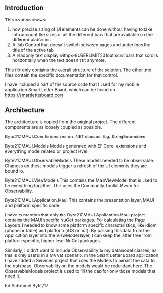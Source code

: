 ## Introduction
This solution shows:

1. how precise sizing of UI elements can be done without having to take into account the sizes of all the different bars that are available on the different platforms.
2. A Tab Control that doesn't switch between pages and underlines the title of the active tab
3. A readonly text display withpx-8USERLIMITS01out scrollbars that scrolls horizontally when the text doesn't fit anymore. 

This file only contains the overall structure of the solution. The other .md files contain the specific documentation for that control.

I have included a part of the source code that I used for my mobile application Smart Letter Board, which can be found on
https://smartletterboard.com


## Architecture
The architecture is copied from the original project. The different components are as loosely coupled as possible.

Byte217.MAUI.Core
Extensions on .NET classes. E.g. StringExtensions

Byte217.MAUI.Models
Models generated with EF Core, extensions and everything model related on project level

Byte217.MAUI.ObservableModels
These models needed to be observable. Changes on these models trigger a refresh of the UI elements they are bound to. 

Byte217.MAUI.ViewModels
This contains the MainViewModel that is used to tie everything together. This uses the Community.Toolkit.Mvvm for Observability.

Byte217.MAUI.Application.Maui
This contains the presentation layer, MAUI and platform specific code. 

I have to mention that only the Byte217.MAUI.Application.Maui project contains the MAUI specific NuGet packages. For calculating the Page Layouts I needed to know some platform specific characteristics, like idiom (phone or table) and platform (iOS or not). By passing this data from the Application layer into the ViewModel layer, I can keep the latter free from platform specific, higher level NuGet packages.

Similarly, I didn't want to include Observability to my datamodel classes, as this is only useful in a MVVM scenario. In the Smart Letter Board application I have added a Services project that uses the Models to persist the data to the database. Observability on the models would be redundant here. The ObservableModels project is used to fill the gap for only those models that need it.


Ed Schimmel
Byte217